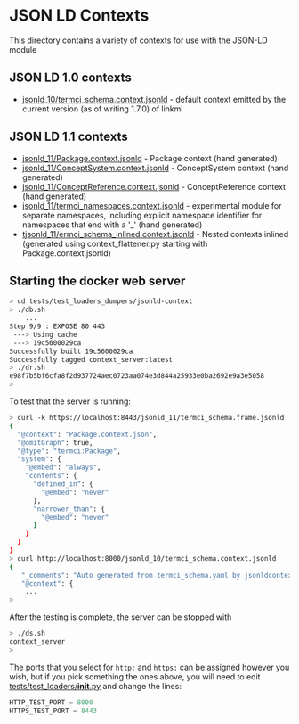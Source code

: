 # JSON LD Contexts
This directory contains a variety of contexts for use with the JSON-LD module

## JSON LD 1.0 contexts
* [jsonld_10/termci_schema.context.jsonld]() - default context emitted by the current version (as of writing 1.7.0) of linkml

## JSON LD 1.1 contexts
* [jsonld_11/Package.context.jsonld]() - Package context (hand generated)
* [jsonld_11/ConceptSystem.context.jsonld]() - ConceptSystem context (hand generated)
* [jsonld_11/ConceptReference.context.jsonld]() - ConceptReference context (hand generated)
* [jsonld_11/termci_namespaces.context.jsonld]() - experimental module for separate namespaces, including explicit namespace
  identifier for namespaces that end with a '_' (hand generated)
* [tjsonld_11/ermci_schema_inlined.context.jsonld]() - Nested contexts inlined (generated using context_flattener.py starting
  with Package.context.jsonld)

## Starting the docker web server
```bash
> cd tests/test_loaders_dumpers/jsonld-context
> ./db.sh
    ...
Step 9/9 : EXPOSE 80 443
 ---> Using cache
 ---> 19c5600029ca
Successfully built 19c5600029ca
Successfully tagged context_server:latest
> ./dr.sh
e98f7b5bf6cfa8f2d937724aec0723aa074e3d844a25933e0ba2692e9a3e5058
>
```
To test that the server is running:
```bash
> curl -k https://localhost:8443/jsonld_11/termci_schema.frame.jsonld
{
  "@context": "Package.context.json",
  "@omitGraph": true,
  "@type": "termci:Package",
  "system": {
    "@embed": "always",
    "contents": {
      "defined_in": {
        "@embed": "never"
      },
      "narrower_than": {
        "@embed": "never"
      }
    }
  }
}
> curl http://localhost:8000/jsonld_10/termci_schema.context.jsonld
{
   "_comments": "Auto generated from termci_schema.yaml by jsonldcontextgen.py version: 0.1.1\nGeneration date: 2021-02-12 11:24\nSchema: termci_schema\n\nid: https://w3id.org/termci_schema\ndescription: Terminology Code Index model\nlicense: https://creativecommons.org/publicdomain/zero/1.0/\n",
   "@context": {
    ...
>
```
After the testing is complete, the server can be stopped with
```bash
> ./ds.sh
context_server
>
```
The ports that you select for `http:` and `https:` can be assigned however you wish, but if you pick something the
ones above, you will need to edit [tests/test_loaders/__init__.py]() and change the lines:
```python
HTTP_TEST_PORT = 8000
HTTPS_TEST_PORT = 8443
```

